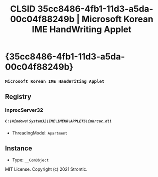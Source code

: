 ﻿---
title: "CLSID 35cc8486-4fb1-11d3-a5da-00c04f88249b | Microsoft Korean IME HandWriting Applet"
excerpt: What is COM-Object CLSID 35cc8486-4fb1-11d3-a5da-00c04f88249b?
---

# {35cc8486-4fb1-11d3-a5da-00c04f88249b}

### `Microsoft Korean IME HandWriting Applet`

## Registry


### InprocServer32

##### `C:\Windows\System32\IME\IMEKR\APPLETS\imkrcac.dll`
* ThreadingModel: `Apartment`

## Instance

* Type: `__ComObject`

MIT License. Copyright (c) 2021 Strontic.



